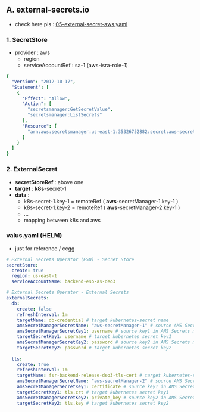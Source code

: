 ## A. external-secrets.io
- check here pls : [05-external-secret-aws.yaml](../00_project/02_spring_app_manifest/05-external-secret-aws.yaml)

### 1. SecretStore
- provider : aws
  - region
  - serviceAccountRef : sa-1 (aws-isra-role-1)
```yaml
{
  "Version": "2012-10-17",
  "Statement": [
    {
      "Effect": "Allow",
      "Action": [
        "secretsmanager:GetSecretValue",
        "secretsmanager:ListSecrets"
      ],
      "Resource": [
        "arn:aws:secretsmanager:us-east-1:35326752882:secret:aws-secretManager-*",
      ]
    }
  ]
} 
```
### 2. ExternalSecret
- **secretStoreRef** : above one
- **target** : **k8s**-secret-1 
- **data** :
  - k8s-secret-1.key-1 = remoteRef ( **aws**-secretManager-1.key-1 )
  - k8s-secret-1.key-2 = remoteRef ( **aws**-secretManager-2.key-1 )
  - ...
  - mapping between k8s and aws

### valus.yaml (HELM)
- just for reference / ccgg
```yaml
# External Secrets Operator (ESO) - Secret Store
secretStore:
  create: true
  region: us-east-1
  serviceAccountName: backend-eso-as-deo3

# External Secrets Operator - External Secrets
externalSecrets:
  db:
    create: false
    refreshInterval: 1m
    targetName: db-credential # target kubernetes-secret name
    amsSecretManagerSecretName: "aws-secretManager-1" # source AMS Secrets manager secret
    amsSecretManagerSecretKey1: username # source key1 in AMS Secrets manager
    targetSecretKey1: username # target kubernetes secret key1
    amsSecretManagerSecretKey2: password # source key2 in AMS Secrets manager
    targetSecretKey2: password # target kubernetes secret key2
  
  tls:
    create: true
    refreshInterval: 1m
    targetName: fsr-backend-release-deo3-tls-cert # target kubernetes-secret name
    amsSecretManagerSecretName: "aws-secretManager-2" # source AMS Secrets manager secret
    amsSecretManagerSecretKey1: certificate # source key1 in AMS Secrets manager
    targetSecretKey1: tls.crt # target kubernetes secret key1
    amsSecretManagerSecretKey2: private_key # source key2 in AMS Secrets manager
    targetSecretKey2: tls.key # target kubernetes secret key2
```